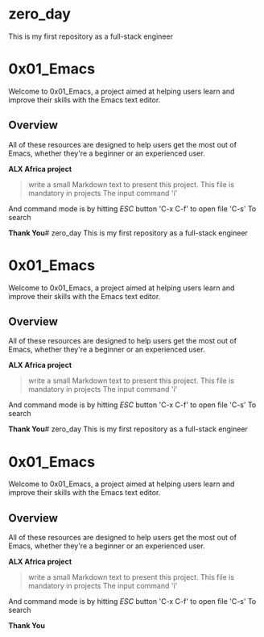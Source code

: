 # zero_day
This is my first repository as a full-stack engineer
# 0x01_Emacs

Welcome to 0x01_Emacs, a project aimed at helping users learn and improve their skills with the Emacs text editor. 

## Overview

All of these resources are designed to help users get the most out of Emacs, whether they're a beginner or an experienced user.

**ALX Africa project**
>write a small Markdown text to present this project. This file is mandatory in projects
The input command
'i'

And command mode is by hitting *ESC* button
'C-x C-f' to open file
'C-s' To search

**Thank You**# zero_day
This is my first repository as a full-stack engineer
# 0x01_Emacs

Welcome to 0x01_Emacs, a project aimed at helping users learn and improve their skills with the Emacs text editor. 

## Overview

All of these resources are designed to help users get the most out of Emacs, whether they're a beginner or an experienced user.

**ALX Africa project**
>write a small Markdown text to present this project. This file is mandatory in projects
The input command
'i'

And command mode is by hitting *ESC* button
'C-x C-f' to open file
'C-s' To search

**Thank You**# zero_day
This is my first repository as a full-stack engineer
# 0x01_Emacs

Welcome to 0x01_Emacs, a project aimed at helping users learn and improve their skills with the Emacs text editor. 

## Overview

All of these resources are designed to help users get the most out of Emacs, whether they're a beginner or an experienced user.

**ALX Africa project**
>write a small Markdown text to present this project. This file is mandatory in projects
The input command
'i'

And command mode is by hitting *ESC* button
'C-x C-f' to open file
'C-s' To search

**Thank You**